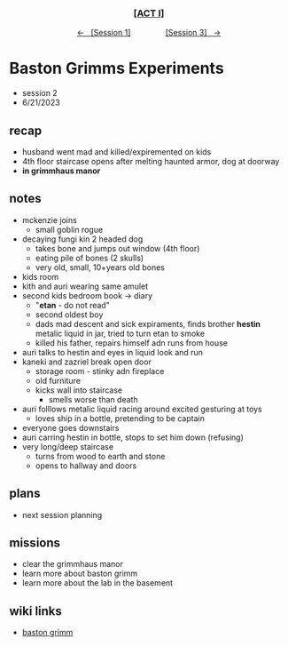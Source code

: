 <div align="center"> 
  <h3 align="center"><a href="https://github.com/h-griffin/dnd-notes/blob/main/grimmhaus/act-I" >[ACT I]</a></h3>
  <p align="center"> 
    <a href="https://github.com/h-griffin/dnd-notes/blob/main/grimmhaus/act-I/23-6-14.md" >&larr; &nbsp; [Session 1]</a>
    &nbsp;&nbsp;&nbsp;&nbsp;&nbsp;&nbsp;&nbsp;&nbsp;&nbsp;&nbsp;&nbsp;&nbsp;&nbsp;&nbsp;   
    <a href="https://github.com/h-griffin/dnd-notes/blob/main/grimmhaus/act-I/23-6-28.md" >[Session 3] &nbsp; &rarr;</a>
  </p>
</div>

# Baston Grimms Experiments
- session 2
- 6/21/2023  
 
## recap
- husband went mad and killed/expiremented on kids
- 4th floor staircase opens after melting haunted armor, dog at doorway
- **in grimmhaus manor**

## notes
- mckenzie joins
    - small goblin rogue
- decaying fungi kin 2 headed dog
    - takes bone and jumps out window (4th floor)
    - eating pile of bones (2 skulls)
    - very old, small, 10+years old bones
- kids room
- kith and auri wearing same amulet
- second kids bedroom book -> diary
    - "**etan** - do not read"
    - second oldest boy
    - dads mad descent and sick expiraments, finds brother **hestin** metalic liquid in jar, tried to turn etan to smoke
    - killed his father, repairs himself adn runs from house
- auri talks to hestin and eyes in liquid look and run
- kaneki and zazriel break open door
    - storage room - stinky adn fireplace
    - old furniture
    - kicks wall into staircase
        - smells worse than death
- auri folllows metalic liquid racing around excited gesturing at toys
    - loves ship in a bottle, pretending to be captain
- everyone goes downstairs
- auri carring hestin in bottle, stops to set him down (refusing)
- very long/deep staircase
    - turns from wood to earth and stone
    - opens to hallway and doors

## plans
- next session planning

## missions
- clear the grimmhaus manor
- learn more about baston grimm
- learn more about the lab in the basement

## wiki links
- [baston grimm](../lore.md#baston-grimm)